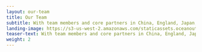 ```yaml
---
layout: our-team
title: Our Team
subtitle: With team members and core partners in China, England, Japan, Mexico, Spain, South Korea, and the United States, we are fish and seafood market experts—fishermen, scientists, entrepreneurs and conservationists.
landing-image: https://s3-us-west-2.amazonaws.com/staticassets.oceanoutcomes.org/rollover+images/our-team-hover.jpg
teaser-text: With team members and core partners in China, England, Japan, Mexico, Spain, South Korea, and the United States, we are fish and seafood market experts—fishermen, scientists, entrepreneurs and conservationists.
weight: 2
---
```

